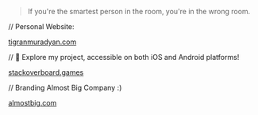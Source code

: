 > If you're the smartest person in the room, you're in the wrong room.

// Personal Website:

[tigranmuradyan.com](https://tigranmuradyan.com)

// 🚀 Explore my project, accessible on both iOS and Android platforms!

[stackoverboard.games](https://stackoverboard.games)

// Branding Almost Big Company :)

[almostbig.com](https://www.almostbig.com/)
